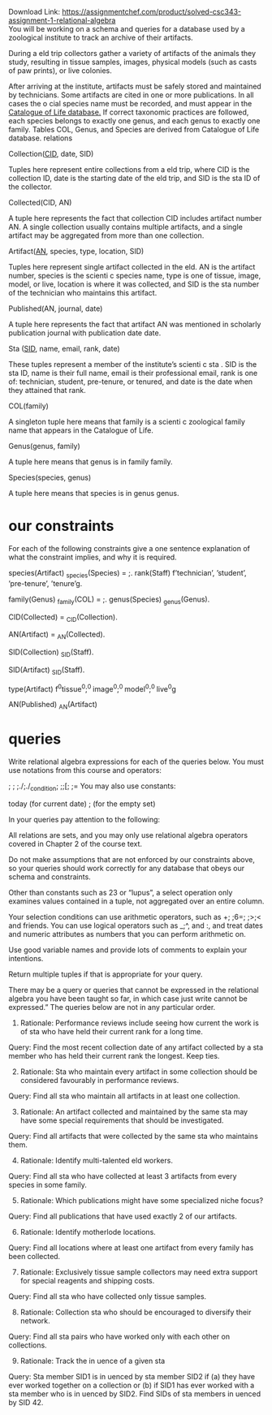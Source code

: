 Download Link: https://assignmentchef.com/product/solved-csc343-assignment-1-relational-algebra
<br>
You will be working on a schema and queries for a database used by a zoological institute to track an archive of their artifacts.

During a eld trip collectors gather a variety of artifacts of the animals they study, resulting in tissue samples, images, physical models (such as casts of paw prints), or live colonies.

After arriving at the institute, artifacts must be safely stored and maintained by technicians. Some artifacts are cited in one or more publications. In all cases the o cial species name must be recorded, and must appear in the <a href="https://www.catalogueoflife.org/">Catalogue of Life database</a><a href="https://www.catalogueoflife.org/">.</a> If correct taxonomic practices are followed, each species belongs to exactly one genus, and each genus to exactly one family. Tables COL, Genus, and Species are derived from Catalogue of Life database. relations

Collection(<u>CID</u>, date, SID)

Tuples here represent entire collections from a eld trip, where CID is the collection ID, date is the starting date of the eld trip, and SID is the sta ID of the collector.

Collected(CID, AN)

A tuple here represents the fact that collection CID includes artifact number AN. A single collection usually contains multiple artifacts, and a single artifact may be aggregated from more than one collection.

Artifact(<u>AN</u>, species, type, location, SID)

Tuples here represent single artifact collected in the eld. AN is the artifact number, species is the scienti c species name, type is one of tissue, image, model, or live, location is where it was collected, and SID is the sta number of the technician who maintains this artifact.

Published(AN, journal, date)

A tuple here represents the fact that artifact AN was mentioned in scholarly publication journal with publication date date.

Sta (<u>SID</u>, name, email, rank, date)

These tuples represent a member of the institute’s scienti c sta . SID is the sta ID, name is their full name, email is their professional email, rank is one of: technician, student, pre-tenure, or tenured, and date is the date when they attained that rank.

COL(family)

A singleton tuple here means that family is a scienti c zoological family name that appears in the Catalogue of Life.

Genus(genus, family)

A tuple here means that genus is in family family.

Species(species, genus)

A tuple here means that species is in genus genus.

<h1>our constraints</h1>

For each of the following constraints give a one sentence explanation of what the constraint implies, and why it is required.

species(Artifact) <sub>species</sub>(Species) = ;. rank(Staff) f’technician’, ’student’, ’pre-tenure’, ’tenure’g.

family(Genus)           <sub>family</sub>(COL) = ;. genus(Species)          <sub>genus</sub>(Genus).

CID(Collected) =          <sub>CID</sub>(Collection).

AN(Artifact) =          <sub>AN</sub>(Collected).

SID(Collection)               <sub>SID</sub>(Staff).

SID(Artifact)               <sub>SID</sub>(Staff).

type(Artifact) f<sup>0</sup>tissue<sup>0</sup>;<sup>0 </sup>image<sup>0</sup>;<sup>0 </sup>model<sup>0</sup>;<sup>0 </sup>live<sup>0</sup>g

AN(Published)             <sub>AN</sub>(Artifact)

<h1>queries</h1>

Write relational algebra expressions for each of the queries below. You must use notations from this course and operators:

; ; ;./;./<sub>condition</sub>;              ;;[;               ;= You may also use constants:

today (for current date)            ; (for the empty set)

In your queries pay attention to the following:

All relations are sets, and you may only use relational algebra operators covered in Chapter 2 of the course text.

Do not make assumptions that are not enforced by our constraints above, so your queries should work correctly for any database that obeys our schema and constraints.

Other than constants such as 23 or “lupus”, a select operation only examines values contained in a tuple, not aggregated over an entire column.

Your selection conditions can use arithmetic operators, such as +; ;6=; ;&gt;;&lt; and friends. You can use logical operators such as _;^, and :, and treat dates and numeric attributes as numbers that you can perform arithmetic on.

Use good variable names and provide lots of comments to explain your intentions.

Return multiple tuples if that is appropriate for your query.

There may be a query or queries that cannot be expressed in the relational algebra you have been taught so far, in which case just write cannot be expressed.” The queries below are not in any particular order.

<ol>

 <li>Rationale: Performance reviews include seeing how current the work is of sta who have held their current rank for a long time.</li>

</ol>

Query: Find the most recent collection date of any artifact collected by a sta member who has held their current rank the longest. Keep ties.

<ol start="2">

 <li>Rationale: Sta who maintain every artifact in some collection should be considered favourably in performance reviews.</li>

</ol>

Query: Find all sta         who maintain all artifacts in at least one collection.

<ol start="3">

 <li>Rationale: An artifact collected and maintained by the same sta may have some special requirements that should be investigated.</li>

</ol>

Query: Find all artifacts that were collected by the same sta         who maintains them.

<ol start="4">

 <li>Rationale: Identify multi-talented eld workers.</li>

</ol>

Query: Find all sta       who have collected at least 3 artifacts from every species in some family.

<ol start="5">

 <li>Rationale: Which publications might have some specialized niche focus?</li>

</ol>

Query: Find all publications that have used exactly 2 of our artifacts.

<ol start="6">

 <li>Rationale: Identify motherlode locations.</li>

</ol>

Query: Find all locations where at least one artifact from every family has been collected.

<ol start="7">

 <li>Rationale: Exclusively tissue sample collectors may need extra support for special reagents and shipping costs.</li>

</ol>

Query: Find all sta       who have collected only tissue samples.

<ol start="8">

 <li>Rationale: Collection sta who should be encouraged to diversify their network.</li>

</ol>

Query: Find all sta         pairs who have worked only with each other on collections.

<ol start="9">

 <li>Rationale: Track the in uence of a given sta</li>

</ol>

Query: Sta member SID1 is in uenced by sta member SID2 if (a) they have ever worked together on a collection or (b) if SID1 has ever worked with a sta member who is in uenced by SID2. Find SIDs of sta members in uenced by SID 42.